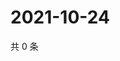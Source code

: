 # 2021-10-24

共 0 条

<!-- BEGIN WEIBO -->
<!-- 最后更新时间 Sun Oct 24 2021 06:07:47 GMT+0800 (China Standard Time) -->

<!-- END WEIBO -->
